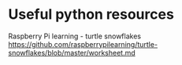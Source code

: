 # Useful python resources

Raspberry Pi learning - turtle snowflakes 
https://github.com/raspberrypilearning/turtle-snowflakes/blob/master/worksheet.md
